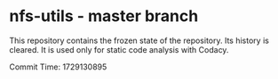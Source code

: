 # nfs-utils - master branch

This repository contains the frozen state of the repository.
Its history is cleared. It is used only for static code
analysis with Codacy.

Commit Time: 1729130895